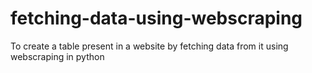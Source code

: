 # fetching-data-using-webscraping
To create a  table present in a website by fetching data from it using webscraping in python
